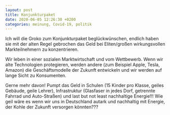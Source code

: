 ```yaml
---
layout: post
title: Konjunkturpaket
date: 2020-06-05 12:26:30 +0200
categories: meinung, Covid-19, politik
---
```


Ich will die Groko zum Konjunkturpaket beglückwünschen, endlich haben sie mit
der alten Regel gebrochen das Geld bei Eliten/großen wirkungsvollen
Markteilnehmern zu konzentrieren.

Wir leben in einer sozialen Marktwirtschaft und vom Wettbewerb. Wenn wir alte
Technologien protegieren, werden andere (zum Beispiel Apple, Tesla, Amazon) die
Geschäftsmodelle der Zukunft entwickeln und wir werden auf lange Sicht zu
Konsumenten.

Gerne mehr davon! Pumpt das Geld in Schulen (15 Kinder pro Klasse, geiles
Gebäude, geile Lehrer), Infrastruktur (Glasfaser in jedes Dorf, getrennte
Fahrrad und Auto-Straßen) und last but not least nachhaltige Energie!!! Wie geil
wäre es wenn wir uns in Deutschland autark und nachhaltig mit Energie, der Kohle
der Zukunft versorgen könnten???
